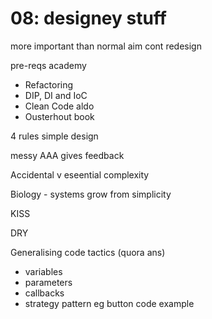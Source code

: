 # 08: designey stuff

more important than normal
aim cont redesign

pre-reqs academy

- Refactoring
- DIP, DI and IoC
- Clean Code
  aldo
- Ousterhout book

4 rules simple design

messy AAA gives feedback

Accidental v eseential complexity

Biology - systems grow from simplicity

KISS

DRY

Generalising code tactics
(quora ans)

- variables
- parameters
- callbacks
- strategy pattern
  eg button code example
